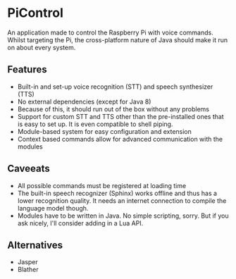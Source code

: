 # PiControl
An application made to control the Raspberry Pi with voice commands. Whilst targeting the Pi, the cross-platform nature of Java should make it run on about every system.

## Features
- Built-in and set-up voice recognition (STT) and speech synthesizer (TTS)
- No external dependencies (except for Java 8)
- Because of this, it should run out of the box without any problems
- Support for custom STT and TTS other than the pre-installed ones that is easy to set up. It is even compatible to shell piping.
- Module-based system for easy configuration and extension
- Context based commands allow for advanced communication with the modules

## Caveeats
- All possible commands must be registered at loading time
- The built-in speech recognizer (Sphinx) works offline and thus has a lower recognition quality. It needs an internet connection to compile the language model though.
- Modules have to be written in Java. No simple scripting, sorry. But if you ask nicely, I'll consider adding in a Lua API.

## Alternatives

- Jasper
- Blather
